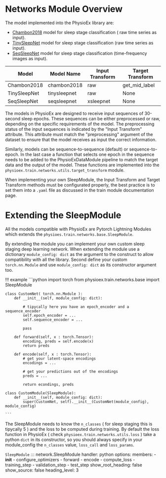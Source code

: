 # Networks Module Overview

The model implemented into the PhysioEx library are:

- [Chambon2018](https://ieeexplore.ieee.org/document/8307462) model for sleep stage classification ( raw time series as input).
- [TinySleepNet](https://github.com/akaraspt/tinysleepnet) model for sleep stage classification (raw time series as input).
- [SeqSleepNet](https://arxiv.org/pdf/1809.10932.pdf) model for sleep stage classification (time-frequency images as input).


| Model          | Model Name    | Input Transform | Target Transform |
|----------------|---------------|-----------------|------------------|
| Chambon2018    | chambon2018   | raw             | get_mid_label    |
| TinySleepNet   | tinysleepnet  | raw             | None             |
| SeqSleepNet    | seqsleepnet   | xsleepnet       | None             |

The models in PhysioEx are designed to receive input sequences of 30-second sleep epochs. These sequences can be either preprocessed or raw, depending on the specific requirements of the model. 
The preprocessing status of the input sequences is indicated by the "Input Transform" attribute. This attribute must match the "preprocessing" argument of the dataset to ensure that the model receives as input the correct information.

Similarly, models can be sequence-to-sequence (default) or sequence-to-epoch. In the last case a function that selects one epoch in the sequence needs to be added to the PhysioExDataModule pipeline to match the target data and the output of the model. These functions are implemented into the `physioex.train.networks.utils.target_transform` module. 

When implementing your own SleepModule, the Input Transform and Target Transform methods must be configurated properly, the best practice is to set them into a `.yaml` file as discussed in the train module documentation page.

# Extending the SleepModule

All the models compatible with PhysioEx are Pytorch Lightning Modules which extends the `physioes.train.networks.base.SleepModule`.

By extending the module you can implement your own custom sleep staging deep learning network. When extending the module use a dictionary `module_config: dict` as the argument to the construct to allow compatibility with all the library. Second define your custom `torch.nn.Module` and use  `module_config: dict` as its constructor argument too.

!!! example
    ```python
    import torch
    from physioex.train.networks.base import SleepModule

    class CustomNet( torch.nn.Module ):
        def __init__(self, module_config: dict):

            # tipycally here you have an epoch_encoder and a sequence_encoder
            self.epoch_encoder = ...
            self.sequence_encoder = ...

            pass

        def forward(self, x : torch.Tensor):
            encoding, preds = self.encode(x)
            return preds

        def encode(self, x : torch.Tensor):
            # get your latent-space encodings
            encodings = ...

            # get your predictions out of the encodings
            preds = ...

            return econdings, preds

    class CustomModule(SleepModule):
        def __init__(self, module_config: dict):
            super(CustomNet, self).__init__(CustomNet(module_config), module_config)

    ```

The SleepModule needs to know the `n_classes` ( for sleep staging this is tipycally 5 ) and the loss to be computed during training. By default the loss function in PhysioEx ( check `physioex.train.networks.utils.loss` ) take a python `dict` in its constructor, so you should always specify in your module_config the `n_classes` value, `loss_call` and `loss_params`.

`SleepModule`
::: network.SleepModule
    handler: python
    options:
      members:
        - __init__
        - configure_optimizers
        - forward
        - encode
        - compute_loss
        - training_step
        - validation_step
        - test_step
      show_root_heading: false
      show_source: false
	  heading_level: 3